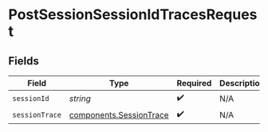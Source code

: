 # PostSessionSessionIdTracesRequest


## Fields

| Field                                                              | Type                                                               | Required                                                           | Description                                                        |
| ------------------------------------------------------------------ | ------------------------------------------------------------------ | ------------------------------------------------------------------ | ------------------------------------------------------------------ |
| `sessionId`                                                        | *string*                                                           | :heavy_check_mark:                                                 | N/A                                                                |
| `sessionTrace`                                                     | [components.SessionTrace](../../models/components/sessiontrace.md) | :heavy_check_mark:                                                 | N/A                                                                |